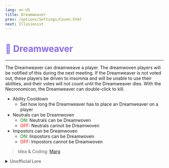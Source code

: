 ```yaml
---
lang: en-US
title: Dreamweaver
prev: /options/Settings/Coven.html
next: Illusionist
---
```


# <font color="#8a68f5">💭 <b>Dreamweaver</b></font> <Badge text="Trickery" type="tip" vertical="middle"/>
---

The Dreamweaver can dreamweave a player. The dreamwoven players will be notified of this during the next meeting. If the Dreamweaver is not voted out, these players be driven to insomnia and will be unable to use their abilities, and their votes will not count until the
Dreamweaver dies.
With the Necronomicon, the Dreamweaver can double-click to kill.

* Ability Cooldown
  * Set how long the Dreamweaver has to place an Dreamweaver on a player
* Neutrals can be Dreamwoven
  * <font color=green>ON</font>: Neutrals can be Dreamwoven
  * <font color=red>OFF</font>: Neutrals cannot be Dreamwoven
* Impostors can be Dreamwoven
  * <font color=green>ON</font>: Impostors can be Dreamwoven
  * <font color=red>OFF</font>: Impostors cannot be Dreamwoven

> Idea & Coding: [Marg](https://github.com/MargaretTheFool)


<details>
<summary><b><font color=gray>Unofficial Lore</font></b></summary>

Placeholder: This role is a ROLE OH EM GOSH
> Submitted by: Member
</details>